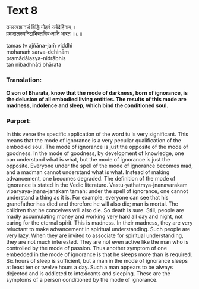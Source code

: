 # Text 8

तमस्त्वज्ञानजं विद्धि मोहनं सर्वदेहिनाम् ।  
प्रमादालस्यनिद्राभिस्तन्निबध्नाति भारत ॥८॥

tamas tv ajñāna-jaḿ viddhi  
mohanaḿ sarva-dehinām  
pramādālasya-nidrābhis  
tan nibadhnāti bhārata



### Translation:

**O son of Bharata, know that the mode of darkness, born of ignorance, is the delusion of all embodied living entities. The results of this mode are madness, indolence and sleep, which bind the conditioned soul.**

### Purport:

In this verse the specific application of the word tu is very significant. This means that the mode of ignorance is a very peculiar qualification of the embodied soul. The mode of ignorance is just the opposite of the mode of goodness. In the mode of goodness, by development of knowledge, one can understand what is what, but the mode of ignorance is just the opposite. Everyone under the spell of the mode of ignorance becomes mad, and a madman cannot understand what is what. Instead of making advancement, one becomes degraded. The definition of the mode of ignorance is stated in the Vedic literature. Vastu-yathatmya-jnanavarakam viparyaya-jnana-janakam tamah: under the spell of ignorance, one cannot understand a thing as it is. For example, everyone can see that his grandfather has died and therefore he will also die; man is mortal. The children that he conceives will also die. So death is sure. Still, people are madly accumulating money and working very hard all day and night, not caring for the eternal spirit. This is madness. In their madness, they are very reluctant to make advancement in spiritual understanding. Such people are very lazy. When they are invited to associate for spiritual understanding, they are not much interested. They are not even active like the man who is controlled by the mode of passion. Thus another symptom of one embedded in the mode of ignorance is that he sleeps more than is required. Six hours of sleep is sufficient, but a man in the mode of ignorance sleeps at least ten or twelve hours a day. Such a man appears to be always dejected and is addicted to intoxicants and sleeping. These are the symptoms of a person conditioned by the mode of ignorance.
